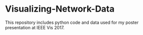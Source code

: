 # Visualizing-Network-Data
This repository includes python code and data used for my poster presentation at IEEE Vis 2017.
